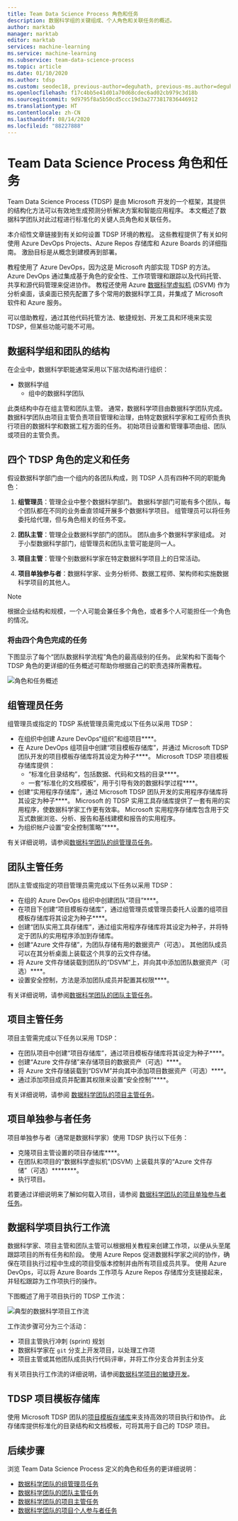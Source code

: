 ```yaml
---
title: Team Data Science Process 角色和任务
description: 数据科学组的关键组成、个人角色和关联任务的概述。
author: marktab
manager: marktab
editor: marktab
services: machine-learning
ms.service: machine-learning
ms.subservice: team-data-science-process
ms.topic: article
ms.date: 01/10/2020
ms.author: tdsp
ms.custom: seodec18, previous-author=deguhath, previous-ms.author=deguhath
ms.openlocfilehash: f17c4bb5e41d01a70d68cdec6ad02cb979c3d18b
ms.sourcegitcommit: 9d9795f8a5b50cd5ccc19d3a2773817836446912
ms.translationtype: HT
ms.contentlocale: zh-CN
ms.lasthandoff: 08/14/2020
ms.locfileid: "88227888"
---
```

# <a name="team-data-science-process-roles-and-tasks"></a>Team Data Science Process 角色和任务

Team Data Science Process (TDSP) 是由 Microsoft 开发的一个框架，其提供的结构化方法可以有效地生成预测分析解决方案和智能应用程序。 本文概述了数据科学团队对此过程进行标准化的关键人员角色和关联任务。

本介绍性文章链接到有关如何设置 TDSP 环境的教程。 这些教程提供了有关如何使用 Azure DevOps Projects、Azure Repos 存储库和 Azure Boards 的详细指南。  激励目标是从概念到建模再到部署。

教程使用了 Azure DevOps，因为这是 Microsoft 内部实现 TDSP 的方法。 Azure DevOps 通过集成基于角色的安全性、工作项管理和跟踪以及代码托管、共享和源代码管理来促进协作。 教程还使用 Azure [数据科学虚拟机](https://aka.ms/dsvm) (DSVM) 作为分析桌面，该桌面已预先配置了多个常用的数据科学工具，并集成了 Microsoft 软件和 Azure 服务。 

可以借助教程，通过其他代码托管方法、敏捷规划、开发工具和环境来实现 TDSP，但某些功能可能不可用。

## <a name="structure-of-data-science-groups-and-teams"></a>数据科学组和团队的结构

在企业中，数据科学职能通常采用以下层次结构进行组织：

- 数据科学组
  - 组中的数据科学团队

此类结构中存在组主管和团队主管。 通常，数据科学项目由数据科学团队完成。 数据科学团队由项目主管负责项目管理和治理，由特定数据科学家和工程师负责执行项目的数据科学和数据工程方面的任务。 初始项目设置和管理事项由组、团队或项目的主管负责。

## <a name="definition-and-tasks-for-the-four-tdsp-roles"></a>四个 TDSP 角色的定义和任务
假设数据科学部门由一个组内的各团队构成，则 TDSP 人员有四种不同的职能角色：

1. **组管理员**：管理企业中整个数据科学部门。 数据科学部门可能有多个团队，每个团队都在不同的业务垂直领域开展多个数据科学项目。 组管理员可以将任务委托给代理，但与角色相关的任务不变。
   
2. **团队主管**：管理企业数据科学部门的团队。 团队由多个数据科学家组成。 对于小型数据科学部门，组管理员和团队主管可能是同一人。
   
3. **项目主管**：管理个别数据科学家在特定数据科学项目上的日常活动。
   
4. **项目单独参与者**：数据科学家、业务分析师、数据工程师、架构师和实施数据科学项目的其他人。

> [!NOTE]
> 根据企业结构和规模，一个人可能会兼任多个角色，或者多个人可能担任一个角色的情况。

### <a name="tasks-to-be-completed-by-the-four-roles"></a>将由四个角色完成的任务

下图显示了每个“团队数据科学流程”角色的最高级别的任务。 此架构和下面每个 TDSP 角色的更详细的任务概述可帮助你根据自己的职责选择所需教程。

![角色和任务概述](./media/roles-tasks/overview-tdsp-top-level.png)

## <a name="group-manager-tasks"></a>组管理员任务

组管理员或指定的 TDSP 系统管理员需完成以下任务以采用 TDSP：

- 在组织中创建 Azure DevOps“组织”和组项目****。 
- 在 Azure DevOps 组项目中创建“项目模板存储库”，并通过 Microsoft TDSP 团队开发的项目模板存储库将其设定为种子****。 Microsoft TDSP 项目模板存储库提供：
  - “标准化目录结构”，包括数据、代码和文档的目录****。
  - 一套“标准化的文档模板”，用于引导有效的数据科学过程****。
- 创建“实用程序存储库”，通过 Microsoft TDSP 团队开发的实用程序存储库将其设定为种子****。 Microsoft 的 TDSP 实用工具存储库提供了一套有用的实用程序，使数据科学家工作更有效率。 Microsoft 实用程序存储库包含用于交互式数据浏览、分析、报告和基线建模和报告的实用程序。
- 为组织帐户设置“安全控制策略”****。

有关详细说明，请参阅[数据科学团队的组管理员任务](group-manager-tasks.md)。

## <a name="team-lead-tasks"></a>团队主管任务

团队主管或指定的项目管理员需完成以下任务以采用 TDSP：

- 在组的 Azure DevOps 组织中创建团队“项目”****。
- 在项目下创建“项目模板存储库”，通过组管理员或管理员委托人设置的组项目模板存储库将其设定为种子****。
- 创建“团队实用工具存储库”，通过组实用程序存储库将其设定为种子，并将特定于团队的实用程序添加到存储库。
- 创建“Azure 文件存储”，为团队存储有用的数据资产（可选）[](/storage/files/)。 其他团队成员可以在其分析桌面上装载这个共享的云文件存储。
- 将 Azure 文件存储装载到团队的“DSVM”上，并向其中添加团队数据资产（可选）****。
- 设置安全控制，方法是添加团队成员并配置其权限****。

有关详细说明，请参阅[数据科学团队的团队主管任务](team-lead-tasks.md)。


## <a name="project-lead-tasks"></a>项目主管任务

项目主管需完成以下任务以采用 TDSP：

- 在团队项目中创建“项目存储库”，通过项目模板存储库将其设定为种子****。
- 创建“Azure 文件存储”来存储项目的数据资产（可选）****。
- 将 Azure 文件存储装载到“DSVM”并向其中添加项目数据资产（可选）****。
- 通过添加项目成员并配置其权限来设置“安全控制”****。

有关详细说明，请参阅 [数据科学团队的项目主管任务](project-lead-tasks.md)。

## <a name="project-individual-contributor-tasks"></a>项目单独参与者任务

项目单独参与者（通常是数据科学家）使用 TDSP 执行以下任务：

- 克隆项目主管设置的项目存储库****。
- 在团队和项目的“数据科学虚拟机”(DSVM) 上装载共享的“Azure 文件存储”（可选）********。
- 执行项目。

若要通过详细说明来了解如何载入项目，请参阅 [数据科学团队的项目单独参与者任务](project-ic-tasks.md)。

## <a name="data-science-project-execution-workflow"></a>数据科学项目执行工作流

数据科学家、项目主管和团队主管可以根据相关教程来创建工作项，以便从头至尾跟踪项目的所有任务和阶段。 使用 Azure Repos 促进数据科学家之间的协作，确保在项目执行过程中生成的项目受版本控制并由所有项目成员共享。 使用 Azure DevOps，可以将 Azure Boards 工作项与 Azure Repos 存储库分支链接起来，并轻松跟踪为工作项执行的操作。

下图概述了用于项目执行的 TDSP 工作流：

![典型的数据科学项目工作流](./media/roles-tasks/overview-project-execute.png)

工作流步骤可分为三个活动：

- 项目主管执行冲刺 (sprint) 规划
- 数据科学家在 `git` 分支上开发项目，以处理工作项
- 项目主管或其他团队成员执行代码评审，并将工作分支合并到主分支

有关项目执行工作流的详细说明，请参阅[数据科学项目的敏捷开发](agile-development.md)。

## <a name="tdsp-project-template-repository"></a>TDSP 项目模板存储库

使用 Microsoft TDSP 团队的[项目模板存储库](https://github.com/Azure/Azure-TDSP-ProjectTemplate)来支持高效的项目执行和协作。 此存储库提供标准化的目录结构和文档模板，可将其用于自己的 TDSP 项目。

## <a name="next-steps"></a>后续步骤

浏览 Team Data Science Process 定义的角色和任务的更详细说明：

- [数据科学团队的组管理员任务](group-manager-tasks.md)
- [数据科学团队的团队主管任务](team-lead-tasks.md)
- [数据科学团队的项目主管任务](project-lead-tasks.md)
- [数据科学团队的项目个人参与者任务](project-ic-tasks.md)
